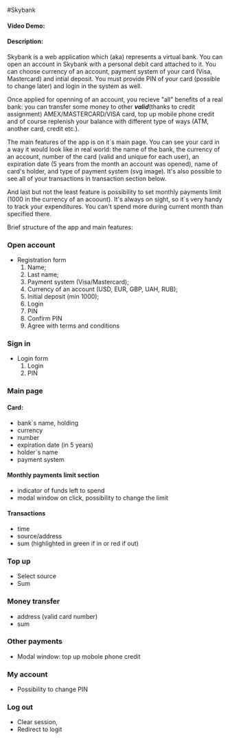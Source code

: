 #Skybank

#### Video Demo: <URL HERE>

#### Description:

Skybank is a web application which (aka) represents a virtual bank. You can open an account in Skybank with a personal debit card attached to it. You can choose currency of an account, payment system of your card (Visa, Mastercard) and intial deposit. You must provide PIN of your card (possible to change later) and login in the system as well.

Once applied for openning of an account, you recieve "all" benefits of a real bank: you can transfer some money to other **_valid_**(thanks to credit assignment) AMEX/MASTERCARD/VISA card, top up mobile phone credit and of course replenish your balance with different type of ways (ATM, another card, credit etc.).

The main features of the app is on it`s main page. You can see your card in a way it would look like in real world: the name of the bank, the currency of an account, number of the card (valid and unique for each user), an expiration date (5 years from the month an account was opened), name of card's holder, and type of payment system (svg image). It's also possible to see all of your transactions in transaction section below.

And last but not the least feature is possibility to set monthly payments limit (1000 in the currency of an acoount). It's always on sight, so it`s very handy to track your expenditures. You can't spend more during current month than specified there.

Brief structure of the app and main features:

### Open account

- Registration form
  1. Name;
  2. Last name;
  3. Payment system (Visa/Mastercard);
  4. Currency of an account (USD, EUR, GBP, UAH, RUB);
  5. Initial deposit (min 1000);
  6. Login
  7. PIN
  8. Confirm PIN
  9. Agree with terms and conditions

### Sign in

- Login form
  1. Login
  2. PIN

### Main page

#### Card:

- bank`s name, holding
- currency
- number
- expiration date (in 5 years)
- holder`s name
- payment system

#### Monthly payments limit section

- indicator of funds left to spend
- modal window on click, possibility to change the limit

#### Transactions

- time
- source/address
- sum (highlighted in green if in or red if out)

### Top up

- Select source
- Sum

### Money transfer

- address (valid card number)
- sum

### Other payments

- Modal window: top up mobole phone credit

### My account

- Possibility to change PIN

### Log out

- Clear session,
- Redirect to logit
